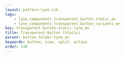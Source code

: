 ```yaml
---
layout: pattern-lyne.njk
tags: 
    - lyne_components_transparent_button_static_en
    - lyne_components_transparent_button_variants_en
key: transparent-button-static-lyne_en
title: Transparent-Button (Static)
parent: button-folder-lyne_en
keywords: button, icon, split, action
order: 130
---
```

